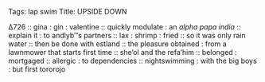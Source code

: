 Tags:  lap swim
Title: UPSIDE DOWN
  
∆726 :: gina : gin : valentine :: quickly modulate : an _alpha papa india_ :: explain it : to andlyb™s partners :: lax : shrimp : fried :: so it was only rain water :: then be done with estland :: the pleasure obtained : from a lawnmower that starts first time :: she’ol and the refa’him :: belonged : mortgaged :: allergic : to dependencies :: nightswimming : with the big boys : but first tororojo